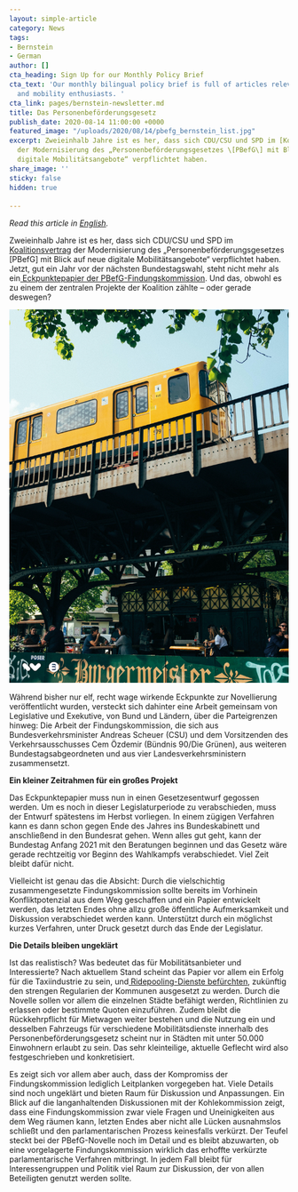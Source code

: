 ```yaml
---
layout: simple-article
category: News
tags:
- Bernstein
- German
author: []
cta_heading: Sign Up for our Monthly Policy Brief
cta_text: 'Our monthly bilingual policy brief is full of articles relevant to policymakers
  and mobility enthusiasts. '
cta_link: pages/bernstein-newsletter.md
title: Das Personenbeförderungsgesetz
publish_date: 2020-08-14 11:00:00 +0000
featured_image: "/uploads/2020/08/14/pbefg_bernstein_list.jpg"
excerpt: Zweieinhalb Jahre ist es her, dass sich CDU/CSU und SPD im [Koalitionsvertrag](https://www.bundesregierung.de/resource/blob/656734/847984/5b8bc23590d4cb2892b31c987ad672b7/2018-03-14-koalitionsvertrag-data.pdf?download=1)
  der Modernisierung des „Personenbeförderungsgesetzes \[PBefG\] mit Blick auf neue
  digitale Mobilitätsangebote“ verpflichtet haben.
share_image: ''
sticky: false
hidden: true

---
```

_Read this article in_ [_English_](https://www.wundermobility.com/blog/the-future-of-the-passenger-transportation-act)_._

Zweieinhalb Jahre ist es her, dass sich CDU/CSU und SPD im [Koalitionsvertrag](https://www.bundesregierung.de/resource/blob/656734/847984/5b8bc23590d4cb2892b31c987ad672b7/2018-03-14-koalitionsvertrag-data.pdf?download=1) der Modernisierung des „Personenbeförderungsgesetzes \[PBefG\] mit Blick auf neue digitale Mobilitätsangebote“ verpflichtet haben. Jetzt, gut ein Jahr vor der nächsten Bundestagswahl, steht nicht mehr als ein[ Eckpunktepapier der PBefG-Findungskommission](https://www.roedl.de/de-de/de/medien/publikationen/newsletter/kompass-mobilitaet/documents/200619_eckpunktepapier%20pbefg-novelle%20fiko.pdf). Und das, obwohl es zu einem der zentralen Projekte der Koalition zählte – oder gerade deswegen?

![](/uploads/2020/08/14/pbefg_bernstein_body.jpeg)

Während bisher nur elf, recht wage wirkende Eckpunkte zur Novellierung veröffentlicht wurden, versteckt sich dahinter eine Arbeit gemeinsam von Legislative und Exekutive, von Bund und Ländern, über die Parteigrenzen hinweg: Die Arbeit der Findungskommission, die sich aus Bundesverkehrsminister Andreas Scheuer (CSU) und dem Vorsitzenden des Verkehrsausschusses Cem Özdemir (Bündnis 90/Die Grünen), aus weiteren Bundestagsabgeordneten und aus vier Landesverkehrsministern zusammensetzt.

**Ein kleiner Zeitrahmen für ein großes Projekt**

Das Eckpunktepapier muss nun in einen Gesetzesentwurf gegossen werden. Um es noch in dieser Legislaturperiode zu verabschieden, muss der Entwurf spätestens im Herbst vorliegen. In einem zügigen Verfahren kann es dann schon gegen Ende des Jahres ins Bundeskabinett und anschließend in den Bundesrat gehen. Wenn alles gut geht, kann der Bundestag Anfang 2021 mit den Beratungen beginnen und das Gesetz wäre gerade rechtzeitig vor Beginn des Wahlkampfs verabschiedet. Viel Zeit bleibt dafür nicht.

Vielleicht ist genau das die Absicht: Durch die vielschichtig zusammengesetzte Findungskommission sollte bereits im Vorhinein Konfliktpotenzial aus dem Weg geschaffen und ein Papier entwickelt werden, das letzten Endes ohne allzu große öffentliche Aufmerksamkeit und Diskussion verabschiedet werden kann. Unterstützt durch ein möglichst kurzes Verfahren, unter Druck gesetzt durch das Ende der Legislatur.

**Die Details bleiben ungeklärt**

Ist das realistisch? Was bedeutet das für Mobilitätsanbieter und Interessierte? Nach aktuellem Stand scheint das Papier vor allem ein Erfolg für die Taxiindustrie zu sein, und[ Ridepooling-Dienste befürchten](https://www.handelsblatt.com/unternehmen/handel-konsumgueter/mobilitaet-mietwagenbranche-kritisiert-novelle-des-personenbefoerderungsgesetz/25900614.html?ticket=ST-3810297-sblzQgmvNdj1mGERdG1S-ap6), zukünftig den strengen Regularien der Kommunen ausgesetzt zu werden. Durch die Novelle sollen vor allem die einzelnen Städte befähigt werden, Richtlinien zu erlassen oder bestimmte Quoten einzuführen. Zudem bleibt die Rückkehrpflicht für Mietwagen weiter bestehen und die Nutzung ein und desselben Fahrzeugs für verschiedene Mobilitätsdienste innerhalb des Personenbeförderungsgesetz scheint nur in Städten mit unter 50.000 Einwohnern erlaubt zu sein. Das sehr kleinteilige, aktuelle Geflecht wird also festgeschrieben und konkretisiert.

Es zeigt sich vor allem aber auch, dass der Kompromiss der Findungskommission lediglich Leitplanken vorgegeben hat. Viele Details sind noch ungeklärt und bieten Raum für Diskussion und Anpassungen. Ein Blick auf die langanhaltenden Diskussionen mit der Kohlekommission zeigt, dass eine Findungskommission zwar viele Fragen und Uneinigkeiten aus dem Weg räumen kann, letzten Endes aber nicht alle Lücken ausnahmslos schließt und den parlamentarischen Prozess keinesfalls verkürzt. Der Teufel steckt bei der PBefG-Novelle noch im Detail und es bleibt abzuwarten, ob eine vorgelagerte Findungskommission wirklich das erhoffte verkürzte parlamentarische Verfahren mitbringt. In jedem Fall bleibt für Interessengruppen und Politik viel Raum zur Diskussion, der von allen Beteiligten genutzt werden sollte.